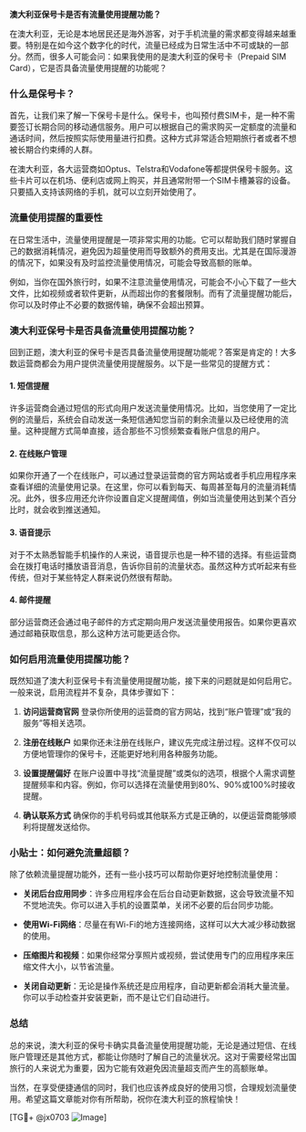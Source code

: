 **澳大利亚保号卡是否有流量使用提醒功能？**

在澳大利亚，无论是本地居民还是海外游客，对于手机流量的需求都变得越来越重要。特别是在如今这个数字化的时代，流量已经成为日常生活中不可或缺的一部分。然而，很多人可能会问：如果我使用的是澳大利亚的保号卡（Prepaid SIM Card），它是否具备流量使用提醒的功能呢？

### 什么是保号卡？

首先，让我们来了解一下保号卡是什么。保号卡，也叫预付费SIM卡，是一种不需要签订长期合同的移动通信服务。用户可以根据自己的需求购买一定额度的流量和通话时间，然后按照实际使用量进行扣费。这种方式非常适合短期旅行者或者不想被长期合约束缚的人群。

在澳大利亚，各大运营商如Optus、Telstra和Vodafone等都提供保号卡服务。这些卡片可以在机场、便利店或网上购买，并且通常附带一个SIM卡槽兼容的设备。只要插入支持该网络的手机，就可以立刻开始使用了。

### 流量使用提醒的重要性

在日常生活中，流量使用提醒是一项非常实用的功能。它可以帮助我们随时掌握自己的数据消耗情况，避免因为超量使用而导致额外的费用支出。尤其是在国际漫游的情况下，如果没有及时监控流量使用情况，可能会导致高额的账单。

例如，当你在国外旅行时，如果不注意流量使用情况，可能会不小心下载了一些大文件，比如视频或者软件更新，从而超出你的套餐限制。而有了流量提醒功能后，你可以及时停止不必要的数据传输，确保不会超出预算。

### 澳大利亚保号卡是否具备流量使用提醒功能？

回到正题，澳大利亚的保号卡是否具备流量使用提醒功能呢？答案是肯定的！大多数运营商都会为用户提供流量使用提醒服务。以下是一些常见的提醒方式：

#### 1. **短信提醒**
   许多运营商会通过短信的形式向用户发送流量使用情况。比如，当您使用了一定比例的流量后，系统会自动发送一条短信通知您当前的剩余流量以及已经使用的流量。这种提醒方式简单直接，适合那些不习惯频繁查看账户信息的用户。

#### 2. **在线账户管理**
   如果你开通了一个在线账户，可以通过登录运营商的官方网站或者手机应用程序来查看详细的流量使用记录。在这里，你可以看到每天、每周甚至每月的流量消耗情况。此外，很多应用还允许你设置自定义提醒阈值，例如当流量使用达到某个百分比时，就会收到推送通知。

#### 3. **语音提示**
   对于不太熟悉智能手机操作的人来说，语音提示也是一种不错的选择。有些运营商会在拨打电话时播放语音消息，告诉你目前的流量状态。虽然这种方式听起来有些传统，但对于某些特定人群来说仍然很有帮助。

#### 4. **邮件提醒**
   部分运营商还会通过电子邮件的方式定期向用户发送流量使用报告。如果你更喜欢通过邮箱获取信息，那么这种方法可能更适合你。

### 如何启用流量使用提醒功能？

既然知道了澳大利亚保号卡有流量使用提醒功能，接下来的问题就是如何启用它。一般来说，启用流程并不复杂，具体步骤如下：

1. **访问运营商官网**
   登录你所使用的运营商的官方网站，找到“账户管理”或“我的服务”等相关选项。

2. **注册在线账户**
   如果你还未注册在线账户，建议先完成注册过程。这样不仅可以方便地管理你的保号卡，还能更好地利用各种服务功能。

3. **设置提醒偏好**
   在账户设置中寻找“流量提醒”或类似的选项，根据个人需求调整提醒频率和内容。例如，你可以选择在流量使用到80%、90%或100%时接收提醒。

4. **确认联系方式**
   确保你的手机号码或其他联系方式是正确的，以便运营商能够顺利将提醒发送给你。

### 小贴士：如何避免流量超额？

除了依赖流量提醒功能外，还有一些小技巧可以帮助你更好地控制流量使用：

- **关闭后台应用同步**：许多应用程序会在后台自动更新数据，这会导致流量不知不觉地流失。你可以进入手机的设置菜单，关闭不必要的后台同步功能。
  
- **使用Wi-Fi网络**：尽量在有Wi-Fi的地方连接网络，这样可以大大减少移动数据的使用。

- **压缩图片和视频**：如果你经常分享照片或视频，尝试使用专门的应用程序来压缩文件大小，以节省流量。

- **关闭自动更新**：无论是操作系统还是应用程序，自动更新都会消耗大量流量。你可以手动检查并安装更新，而不是让它们自动进行。

### 总结

总的来说，澳大利亚的保号卡确实具备流量使用提醒功能，无论是通过短信、在线账户管理还是其他方式，都能让你随时了解自己的流量状况。这对于需要经常出国旅行的人来说尤为重要，因为它能有效避免因流量超支而产生的高额账单。

当然，在享受便捷通信的同时，我们也应该养成良好的使用习惯，合理规划流量使用。希望这篇文章能对你有所帮助，祝你在澳大利亚的旅程愉快！

[TG💪+ @jx0703 ![Image](https://github.com/user-attachments/assets/dbca1d08-cadb-493c-b0ec-ad6f7a83f270)]